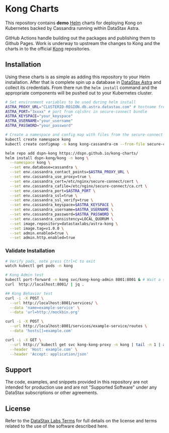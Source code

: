 # Kong Charts

This repository contains **demo** [Helm](https://helm.sh/) charts for deploying Kong on Kubernetes backed by Cassandra running within DataStax Astra.

GitHub Actions handle building out the packages and publishing them to Github Pages. Work is underway to upstream the changes to Kong and the charts in to the official [Kong](https://github.com/kong/kong) repositories.

## Installation

Using these charts is as simple as adding this repository to your Helm installation. After that is complete spin up a database in [DataStax Astra](https://www.datastax.com/cloud/datastax-astra) and collect its credentials. From there run the `helm install` command and the appropriate components will be pushed out to your Kubernetes cluster.

```bash
# Set environment variables to be used during helm install
ASTRA_PROXY_URL="CLUSTERID-REGION.db.astra.datastax.com" # hostname from cqlshrc in secure-connect bundle
ASTRA_PORT="3xxxx" # port from cqlshrc in secure-connect bundle
ASTRA_KEYSPACE="your_keyspace"
ASTRA_USERNAME="your_username"
ASTRA_PASSWORD="your_password"

# Create a namespace and config map with files from the secure-connect directory
kubectl create namespace kong
kubectl create configmap -n kong kong-cassandra-cm --from-file secure-connect/

helm repo add dspn-kong https://dspn.github.io/kong-charts/
helm install dspn-kong/kong -n kong \
  --namespace kong \
  --set env.database=cassandra \
  --set env.cassandra_contact_points=$ASTRA_PROXY_URL \
  --set env.cassandra_use_proxy=true \
  --set env.cassandra_cert=/etc/nginx/secure-connect/cert \
  --set env.cassandra_cafile=/etc/nginx/secure-connect/ca.crt \
  --set env.cassandra_port=$ASTRA_PORT \
  --set env.cassandra_ssl=true \
  --set env.cassandra_ssl_verify=true \
  --set env.cassandra_keyspace=$ASTRA_KEYSPACE \
  --set env.cassandra_username=$ASTRA_USERNAME \
  --set env.cassandra_password=$ASTRA_PASSWORD \
  --set env.cassandra_consistency=LOCAL_QUORUM \
  --set image.repository=datastaxlabs/astra-kong \
  --set image.tag=v1.0.0 \
  --set admin.enabled=true \
  --set admin.http.enabled=true
```

### Validate Installation

```bash
# Verify pods, note press Ctrl+C to exit
watch kubectl get pods -n kong

# Kong Admin test
kubectl port-forward -n kong svc/kong-kong-admin 8001:8001 & # Wait a second while the port forwarding comes online
curl  http://localhost:8001/ | jq .

## Kong Behavior test
curl -i -X POST \
  --url http://localhost:8001/services/ \
  --data 'name=example-service' \
  --data 'url=http://mockbin.org'

curl -i -X POST \
  --url http://localhost:8001/services/example-service/routes \
  --data 'hosts[]=example.com'

curl -i -X GET \
  --url http://`kubectl get svc kong-kong-proxy -n kong | tail -n 1 | awk '{print $4}'`/bin/4bdd1415-1e7e-4713-8f5c-272a9af4858b \
  --header 'Host: example.com' \
  --header 'Accept: application/json'
```

## Support

The code, examples, and snippets provided in this repository are not intended for production use and are not "Supported Software" under any DataStax subscriptions or other agreements.

## License

Refer to the [DataStax Labs Terms](https://www.datastax.com/terms/datastax-labs-terms) for full details on the license and terms related to the use of the software described here.
